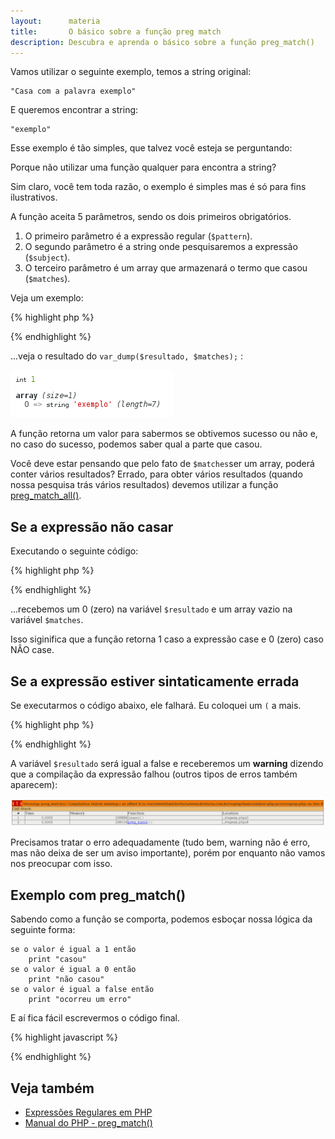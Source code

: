 ```yaml
---
layout:      materia
title:       O básico sobre a função preg match
description: Descubra e aprenda o básico sobre a função preg_match()
---
```


Vamos utilizar o seguinte exemplo, temos a string original:

    "Casa com a palavra exemplo"

E queremos encontrar a string:

    "exemplo"

Esse exemplo é tão simples, que talvez você esteja se perguntando:

Porque não utilizar uma função qualquer para encontra a string?

Sim claro, você tem toda razão, o exemplo é simples mas é só para fins ilustrativos.

A função aceita 5 parâmetros, sendo os dois primeiros obrigatórios.

1. O primeiro parâmetro é a expressão regular (`$pattern`).
2. O segundo parâmetro é a string onde pesquisaremos a expressão (`$subject`).
3. O terceiro parâmetro é um array que armazenará o termo que casou (`$matches`).

Veja um exemplo:

{% highlight php %}
<?php
$pattern = "/exemplo/";
$subject = "Casa com a palavra exemplo";
$matches = array();

# Executa nossa expressão
$resultado = preg_match($pattern, $subject, $matches);
var_dump($resultado, $matches);
?>
{% endhighlight %}

...veja o resultado do `var_dump($resultado, $matches);` :

![Figura com o resultado de preg match](php-preg-match.png "preg match exemplo")

A função retorna um valor para sabermos se obtivemos sucesso ou não e, no caso do sucesso, podemos saber qual a parte
que casou.

Você deve estar pensando que pelo fato de `$matches`ser um array, poderá conter vários resultados? Errado, para obter
vários resultados (quando nossa pesquisa trás vários resultados) devemos utilizar a função 
[preg_match_all()](/php/preg-match-all/ "Referencia a função preg match all").

Se a expressão não casar
---

Executando o seguinte código:

{% highlight php %}
<?php
$pattern = "/não existe/";
$subject = "Casa com a palavra exemplo";
$matches = array();

# Executa nossa expressão
$resultado = preg_match($pattern, $subject, $matches);
var_dump($resultado, $matches);
?>
{% endhighlight %}


...recebemos um 0 (zero) na variável `$resultado` e um array vazio na variável `$matches`.

Isso siginifica que a função retorna 1 caso a expressão case e 0 (zero) caso NÂO case.



Se a expressão estiver sintaticamente errada
---

Se executarmos o código abaixo, ele falhará. Eu coloquei um `(` a mais.

{% highlight php %}
<?php
$pattern = "/(exemplo/";
$subject = "Casa com a palavra exemplo";
$matches = array();

# Executa nossa expressão
$resultado = preg_match($pattern, $subject, $matches);
?>
{% endhighlight %}

A variável `$resultado` será igual a false e receberemos um __warning__ dizendo que a compilação da expressão falhou 
(outros tipos de erros também aparecem):

![Figura ilustrando um erro de preg match](php-preg-match-erro.png "preg match erro")

Precisamos tratar o erro adequadamente (tudo bem, warning não é erro, mas não deixa de ser um aviso importante), porém
por enquanto não vamos nos preocupar com isso.


Exemplo com preg_match()
---

Sabendo como a função se comporta, podemos esboçar nossa lógica da seguinte forma:

    se o valor é igual a 1 então
        print "casou"
    se o valor é igual a 0 então
        print "não casou"
    se o valor é igual a false então
        print "ocorreu um erro"

E aí fica fácil escrevermos o código final.

{% highlight javascript %}
<?php
$pattern = "/exemplo/";
$subject = "Casa com a palavra exemplo";
$matches = array();

// Executa nossa expressão
$resultado = preg_match($pattern, $subject, $matches);

if ($resultado === 1) {
    print "casou";
    var_dump($matches);

} else if ($resultado === 0) {
    print "não casou";
    var_dump($matches);

} else if ($resultado === false) {
    print "ocorreu um erro";

}
?>
{% endhighlight %}


## Veja também

- [Expressões Regulares em PHP](/regex/php-expressoes-regulares/)
- [Manual do PHP - preg_match()](http://php.net/manual/en/function.preg-match.php "link-externo")

